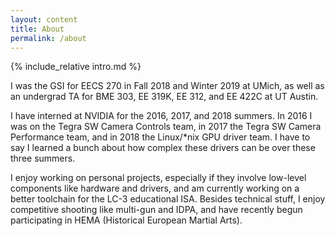 ```yaml
---
layout: content
title: About
permalink: /about
---
```

{% include_relative intro.md %}

I was the GSI for EECS 270 in Fall 2018 and Winter 2019 at UMich,
as well as an undergrad TA for BME 303, EE 319K, EE 312, and EE 422C at UT Austin.

I have interned at NVIDIA for the 2016, 2017, and 2018 summers. In 2016 I was
on the Tegra SW Camera Controls team, in 2017 the Tegra SW Camera Performance team, and in 2018
the Linux/\*nix GPU driver team. I have to say I learned a bunch about
how complex these drivers can be over these three summers.

I enjoy working on personal projects, especially if they involve low-level components
like hardware and drivers, and am currently working on a better toolchain for
the LC-3 educational ISA. Besides technical stuff, I enjoy competitive shooting
like multi-gun and IDPA, and have recently begun participating in HEMA (Historical European Martial Arts).
